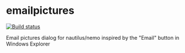 emailpictures
=============
[![Build status](https://api.travis-ci.org/MartijnBraam/emailpictures.svg)](https://travis-ci.org/MartijnBraam/emailpictures)

Email pictures dialog for nautilus/nemo inspired by the "Email" button in Windows Explorer
